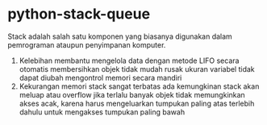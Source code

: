 # python-stack-queue
Stack adalah salah satu komponen yang biasanya digunakan dalam pemrograman ataupun penyimpanan komputer.
1. Kelebihan
membantu mengelola data dengan metode LIFO
secara otomatis membersihkan objek
tidak mudah rusak
ukuran variabel tidak dapat diubah
mengontrol memori secara mandiri
2. Kekurangan
memori stack sangat terbatas
ada kemungkinan stack akan meluap atau overflow jika terlalu banyak objek
tidak memungkinkan akses acak, karena harus mengeluarkan tumpukan paling atas terlebih dahulu untuk mengakses tumpukan paling bawah
